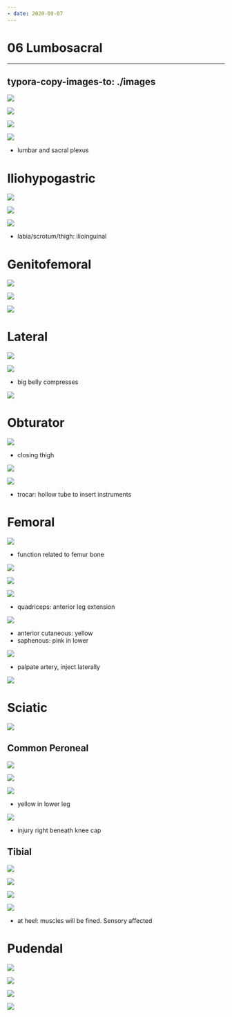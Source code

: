 ```yaml
---
- date: 2020-09-07
---
```


# 06 Lumbosacral
---

## typora-copy-images-to: ./images

<!-- ignore -->

![](https://photos.thisispiggy.com/file/wikiFiles/0264C81C-317D-433E-BBFF-706B35D22431.jpg)

![](https://photos.thisispiggy.com/file/wikiFiles/2FF892B5-003A-496A-87DF-5805747264C4.jpg)

![](https://photos.thisispiggy.com/file/wikiFiles/70EAB7B1-01A2-48B8-9A63-464101550FFA.jpg)

![](https://photos.thisispiggy.com/file/wikiFiles/7D89310F-0AA7-48D2-A58E-FE70D20BF69E.jpg)

- lumbar and sacral plexus

# Iliohypogastric

<!-- iliohypogastric levels, motor, sensory, damage -->

![](https://photos.thisispiggy.com/file/wikiFiles/0373471C-2E68-47C3-8F14-F68F3293D9F3.jpg)

![](https://photos.thisispiggy.com/file/wikiFiles/FBEB09EC-DC86-4592-AE25-FD5414E646C0.jpg)

![](https://photos.thisispiggy.com/file/wikiFiles/3ABF9546-5079-459B-99A9-6A287FEF90DF.jpg)

- labia/scrotum/thigh: ilioinguinal

# Genitofemoral

<!-- genitofemoral levels, motor, sensory, damage -->

![](https://photos.thisispiggy.com/file/wikiFiles/917ED986-AC16-4355-B48A-8D1DB5BAAABC.jpg)

![](https://photos.thisispiggy.com/file/wikiFiles/21D65317-D7B8-4867-89E8-E1A45B307848.jpg)

![](https://photos.thisispiggy.com/file/wikiFiles/39753A5C-595F-434D-97F2-3CC1B4F6D130.jpg)

# Lateral

<!-- lateral femoral cutaneous level, motor, sensory, damage -->

![](https://photos.thisispiggy.com/file/wikiFiles/638F60DB-F581-4211-8442-E54A0D613F43.jpg)

![](https://photos.thisispiggy.com/file/wikiFiles/95A31891-EC1B-4BE5-BDEC-31047852327D.jpg)

- big belly compresses

![](https://photos.thisispiggy.com/file/wikiFiles/977C3E86-2A51-4B17-8D9A-233374DBE086.jpg)

# Obturator

<!-- obturator level, motor, sensory, damage -->

![](https://photos.thisispiggy.com/file/wikiFiles/74F1DC99-5EFA-4380-95ED-C4B31CC43D35.jpg)

- closing thigh

![](https://photos.thisispiggy.com/file/wikiFiles/92109C4A-B650-41E3-A45A-79B6FD1F110B.jpg)

![](https://photos.thisispiggy.com/file/wikiFiles/0C88A67E-7842-48E3-A6A1-AF6833007F97.jpg)

- trocar: hollow tube to insert instruments

# Femoral

<!-- femoral level, muscles, motor, sensory, damage -->

![](https://photos.thisispiggy.com/file/wikiFiles/AF348E63-E331-4957-B1C9-02C3DFAF8C17.jpg)

- function related to femur bone

![](https://photos.thisispiggy.com/file/wikiFiles/E0B8E3AF-6B1E-48AA-93CE-EAA1EBCDE9D2.jpg)

![](https://photos.thisispiggy.com/file/wikiFiles/6A4C1EDB-22E4-4576-88F7-65F08CD24AA0.jpg)

![](https://photos.thisispiggy.com/file/wikiFiles/5EC82DE1-0262-469F-9F5C-1EDC20C62180.jpg)

- quadriceps: anterior leg extension

![](https://photos.thisispiggy.com/file/wikiFiles/4878B85C-996A-4734-A386-019BF70F1B1F.jpg)

- anterior cutaneous: yellow
- saphenous: pink in lower

![](https://photos.thisispiggy.com/file/wikiFiles/CD374135-ACBB-47AD-AB1B-1BE7DE525BCB.jpg)

- palpate artery, inject laterally

![](https://photos.thisispiggy.com/file/wikiFiles/ED65A95D-F643-4E15-B7C0-1B1FA6639B74.jpg)

# Sciatic

<!-- sciatic level, motor, sensory, damage -->

![](https://photos.thisispiggy.com/file/wikiFiles/5AA3F5FD-7C53-4C6E-BC4B-F1A6B36B985B.jpg)

## Common Peroneal

![](https://photos.thisispiggy.com/file/wikiFiles/7F0E4E6E-6F84-47DE-8904-CB9F6A9ABB35.jpg)

![](https://photos.thisispiggy.com/file/wikiFiles/AAC6D3B4-5D76-40F3-B572-2E38DC3FA9E3.jpg)

![](https://photos.thisispiggy.com/file/wikiFiles/A6168C54-702A-46AE-B2B1-6FE477D0DF71.jpg)

- yellow in lower leg

![](https://photos.thisispiggy.com/file/wikiFiles/B032DFB3-7609-47FF-A8F6-89AE93F84457.jpg)

- injury right beneath knee cap

## Tibial

![](https://photos.thisispiggy.com/file/wikiFiles/85A8E09B-99B0-4E0A-8590-42460F84F825.jpg)

![](https://photos.thisispiggy.com/file/wikiFiles/96C2083F-ADAA-449F-B3B0-3DF5955981F4.jpg)

![](https://photos.thisispiggy.com/file/wikiFiles/F9354223-4B49-4508-AADA-CCC615819C9B.jpg)

![](https://photos.thisispiggy.com/file/wikiFiles/54F32468-5388-4349-B88E-97D736910A97.jpg)

- at heel: muscles will be fined. Sensory affected

# Pudendal

<!-- pudendal level, motor, sensory, damage -->

![](https://photos.thisispiggy.com/file/wikiFiles/C3AA1D65-4DFF-4404-8917-DE37FD825F94.jpg)

![](https://photos.thisispiggy.com/file/wikiFiles/651DB6BB-F291-4012-B84A-B17F183F0E87.jpg)

![](https://photos.thisispiggy.com/file/wikiFiles/1E4AA6BD-F3C0-4BA4-A08A-36E0C90150A5.jpg)

<!-- pudendal nerve block -->

![](https://photos.thisispiggy.com/file/wikiFiles/2764793C-35CB-43A9-9183-93F5CCA46152.jpg)
